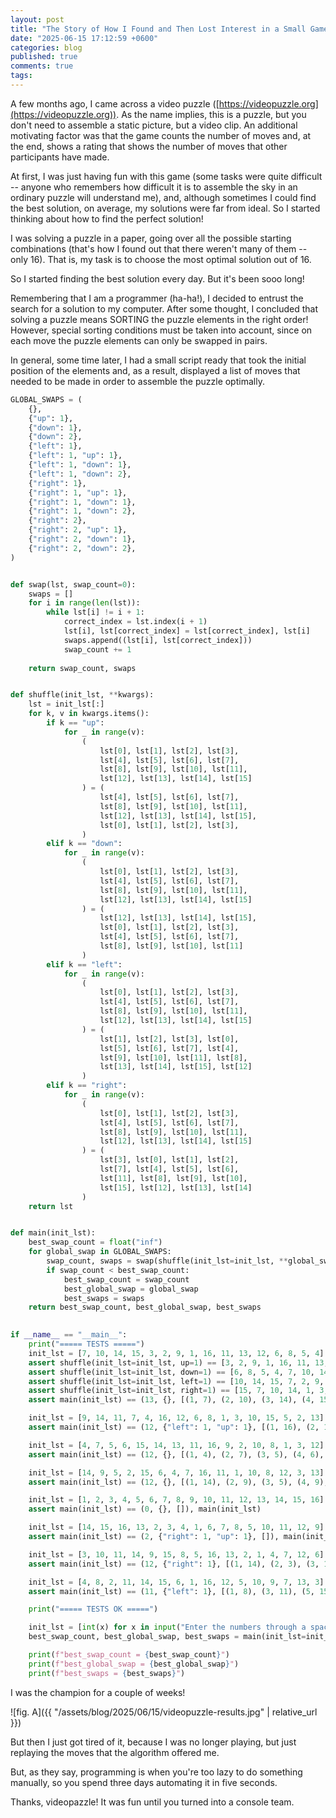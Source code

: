 ```yaml
---
layout: post
title: "The Story of How I Found and Then Lost Interest in a Small Game"
date: "2025-06-15 17:12:59 +0600"
categories: blog
published: true
comments: true
tags:
---
```


A few months ago, I came across a video puzzle ([https://videopuzzle.org](https://videopuzzle.org)). As the name implies, this is a puzzle, but you don't need to assemble a static picture, but a video clip. An additional motivating factor was that the game counts the number of moves and, at the end, shows a rating that shows the number of moves that other participants have made. 

At first, I was just having fun with this game (some tasks were quite difficult -- anyone who remembers how difficult it is to assemble the sky in an ordinary puzzle will understand me), and, although sometimes I could find the best solution, on average, my solutions were far from ideal. So I started thinking about how to find the perfect solution!

I was solving a puzzle in a paper, going over all the possible starting combinations (that's how I found out that there weren't many of them -- only 16). That is, my task is to choose the most optimal solution out of 16.

So I started finding the best solution every day. But it's been sooo long!

Remembering that I am a programmer (ha-ha!), I decided to entrust the search for a solution to my computer. After some thought, I concluded that solving a puzzle means SORTING the puzzle elements in the right order! However, special sorting conditions must be taken into account, since on each move the puzzle elements can only be swapped in pairs.

In general, some time later, I had a small script ready that took the initial position of the elements and, as a result, displayed a list of moves that needed to be made in order to assemble the puzzle optimally. 

```python
GLOBAL_SWAPS = (
    {},
    {"up": 1},
    {"down": 1},
    {"down": 2},
    {"left": 1},
    {"left": 1, "up": 1},
    {"left": 1, "down": 1},
    {"left": 1, "down": 2},
    {"right": 1},
    {"right": 1, "up": 1},
    {"right": 1, "down": 1},
    {"right": 1, "down": 2},
    {"right": 2},
    {"right": 2, "up": 1},
    {"right": 2, "down": 1},
    {"right": 2, "down": 2},
)


def swap(lst, swap_count=0):
    swaps = []
    for i in range(len(lst)):
        while lst[i] != i + 1:
            correct_index = lst.index(i + 1)
            lst[i], lst[correct_index] = lst[correct_index], lst[i]
            swaps.append((lst[i], lst[correct_index]))
            swap_count += 1
    
    return swap_count, swaps


def shuffle(init_lst, **kwargs):
    lst = init_lst[:]
    for k, v in kwargs.items():
        if k == "up":
            for _ in range(v):
                (
                    lst[0], lst[1], lst[2], lst[3],
                    lst[4], lst[5], lst[6], lst[7],
                    lst[8], lst[9], lst[10], lst[11],
                    lst[12], lst[13], lst[14], lst[15]
                ) = (
                    lst[4], lst[5], lst[6], lst[7],
                    lst[8], lst[9], lst[10], lst[11],
                    lst[12], lst[13], lst[14], lst[15],
                    lst[0], lst[1], lst[2], lst[3],
                )
        elif k == "down":
            for _ in range(v):
                (
                    lst[0], lst[1], lst[2], lst[3],
                    lst[4], lst[5], lst[6], lst[7],
                    lst[8], lst[9], lst[10], lst[11],
                    lst[12], lst[13], lst[14], lst[15]
                ) = (
                    lst[12], lst[13], lst[14], lst[15],
                    lst[0], lst[1], lst[2], lst[3],
                    lst[4], lst[5], lst[6], lst[7],
                    lst[8], lst[9], lst[10], lst[11]
                )
        elif k == "left":
            for _ in range(v):
                (
                    lst[0], lst[1], lst[2], lst[3],
                    lst[4], lst[5], lst[6], lst[7],
                    lst[8], lst[9], lst[10], lst[11],
                    lst[12], lst[13], lst[14], lst[15]
                ) = (
                    lst[1], lst[2], lst[3], lst[0],
                    lst[5], lst[6], lst[7], lst[4],
                    lst[9], lst[10], lst[11], lst[8],
                    lst[13], lst[14], lst[15], lst[12]
                )
        elif k == "right":
            for _ in range(v):
                (
                    lst[0], lst[1], lst[2], lst[3],
                    lst[4], lst[5], lst[6], lst[7],
                    lst[8], lst[9], lst[10], lst[11],
                    lst[12], lst[13], lst[14], lst[15]
                ) = (
                    lst[3], lst[0], lst[1], lst[2],
                    lst[7], lst[4], lst[5], lst[6],
                    lst[11], lst[8], lst[9], lst[10],
                    lst[15], lst[12], lst[13], lst[14]
                )
    return lst


def main(init_lst):
    best_swap_count = float("inf")
    for global_swap in GLOBAL_SWAPS:
        swap_count, swaps = swap(shuffle(init_lst=init_lst, **global_swap), swap_count=sum(global_swap.values()))
        if swap_count < best_swap_count:
            best_swap_count = swap_count
            best_global_swap = global_swap
            best_swaps = swaps
    return best_swap_count, best_global_swap, best_swaps
  

if __name__ == "__main__":
    print("===== TESTS =====")
    init_lst = [7, 10, 14, 15, 3, 2, 9, 1, 16, 11, 13, 12, 6, 8, 5, 4]
    assert shuffle(init_lst=init_lst, up=1) == [3, 2, 9, 1, 16, 11, 13, 12, 6, 8, 5, 4, 7, 10, 14, 15], shuffle(init_lst=init_lst, up=1)
    assert shuffle(init_lst=init_lst, down=1) == [6, 8, 5, 4, 7, 10, 14, 15, 3, 2, 9, 1, 16, 11, 13, 12], shuffle(init_lst=init_lst, down=1)
    assert shuffle(init_lst=init_lst, left=1) == [10, 14, 15, 7, 2, 9, 1, 3, 11, 13, 12, 16, 8, 5, 4, 6], shuffle(init_lst=init_lst, left=1)
    assert shuffle(init_lst=init_lst, right=1) == [15, 7, 10, 14, 1, 3, 2, 9, 12, 16, 11, 13, 4, 6, 8, 5], shuffle(init_lst=init_lst, right=1)
    assert main(init_lst) == (13, {}, [(1, 7), (2, 10), (3, 14), (4, 15), (5, 14), (6, 10), (7, 9), (8, 9), (9, 16), (10, 11), (11, 13), (14, 16), (15, 16)]), main(init_lst)

    init_lst = [9, 14, 11, 7, 4, 16, 12, 6, 8, 1, 3, 10, 15, 5, 2, 13]
    assert main(init_lst) == (12, {"left": 1, "up": 1}, [(1, 16), (2, 12), (3, 6), (5, 16), (7, 10), (9, 16), (10, 12), (11, 13), (12, 15), (13, 14)]), main(init_lst)

    init_lst = [4, 7, 5, 6, 15, 14, 13, 11, 16, 9, 2, 10, 8, 1, 3, 12]
    assert main(init_lst) == (12, {}, [(1, 4), (2, 7), (3, 5), (4, 6), (5, 15), (6, 14), (7, 13), (8, 11), (9, 16), (10, 16), (11, 13), (12, 16)]), main(init_lst)

    init_lst = [14, 9, 5, 2, 15, 6, 4, 7, 16, 11, 1, 10, 8, 12, 3, 13]
    assert main(init_lst) == (12, {}, [(1, 14), (2, 9), (3, 5), (4, 9), (5, 15), (7, 9), (8, 9), (9, 16), (10, 11), (11, 14), (12, 14), (13, 16)]), main(init_lst)

    init_lst = [1, 2, 3, 4, 5, 6, 7, 8, 9, 10, 11, 12, 13, 14, 15, 16]
    assert main(init_lst) == (0, {}, []), main(init_lst)

    init_lst = [14, 15, 16, 13, 2, 3, 4, 1, 6, 7, 8, 5, 10, 11, 12, 9]
    assert main(init_lst) == (2, {"right": 1, "up": 1}, []), main(init_lst)

    init_lst = [3, 10, 11, 14, 9, 15, 8, 5, 16, 13, 2, 1, 4, 7, 12, 6]
    assert main(init_lst) == (12, {"right": 1}, [(1, 14), (2, 3), (3, 10), (4, 11), (6, 9), (7, 15), (9, 14), (10, 16), (11, 13), (12, 16), (13, 14)]), main(init_lst)

    init_lst = [4, 8, 2, 11, 14, 15, 6, 1, 16, 12, 5, 10, 9, 7, 13, 3]
    assert main(init_lst) == (11, {"left": 1}, [(1, 8), (3, 11), (5, 15), (7, 8), (8, 14), (9, 12), (10, 15), (11, 15), (12, 16), (13, 14)]), main(init_lst)

    print("===== TESTS OK =====")

    init_lst = [int(x) for x in input("Еnter the numbers through a space: ").split()]
    best_swap_count, best_global_swap, best_swaps = main(init_lst=init_lst)

    print(f"best_swap_count = {best_swap_count}")
    print(f"best_global_swap = {best_global_swap}")
    print(f"best_swaps = {best_swaps}")
```


I was the champion for a couple of weeks!

![fig. A]({{ "/assets/blog/2025/06/15/videopuzzle-results.jpg" | relative_url }})

But then I just got tired of it, because I was no longer playing, but just replaying the moves that the algorithm offered me.

But, as they say, programming is when you're too lazy to do something manually, so you spend three days automating it in five seconds.

Thanks, videopazzle! It was fun until you turned into a console team.
